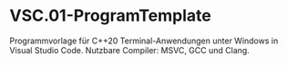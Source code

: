 # VSC.01-ProgramTemplate
Programmvorlage für C++20 Terminal-Anwendungen unter Windows in Visual Studio Code. Nutzbare Compiler: MSVC, GCC und Clang.
